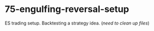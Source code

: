 # 75-engulfing-reversal-setup


ES trading setup. Backtesting a strategy idea. (*need to clean up files*)

